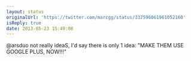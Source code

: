 ```yaml
---
layout: status
originalUrl: 'https://twitter.com/marcgg/status/337596061961052160'
isReply: true
date: 2013-05-23 15:49:08
---
```


@arsduo not really ideaS, I'd say there is only 1 idea: "MAKE THEM USE GOOGLE PLUS, NOW!!!"
